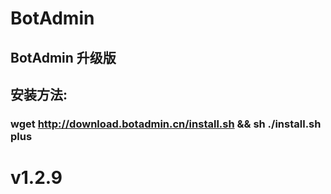 # BotAdmin
## BotAdmin 升级版
## 安装方法:
### wget http://download.botadmin.cn/install.sh && sh ./install.sh plus
# v1.2.9
